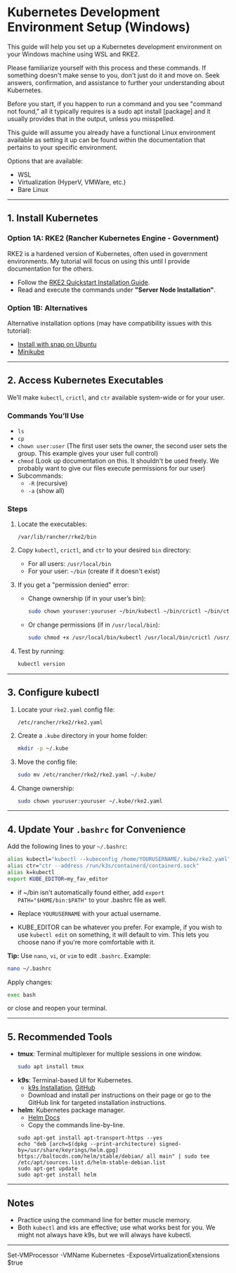 # Kubernetes Development Environment Setup (Windows)

This guide will help you set up a Kubernetes development environment on your Windows machine using WSL and RKE2.

Please familiarize yourself with this process and these commands. If something doesn't make sense to you, don't just do it and move on. Seek answers, confirmation, and assistance to further your understanding about Kubernetes.

Before you start, if you happen to run a command and you see "command not found," all it typically requires is a sudo apt install [package] and it usually provides that  in the output, unless you misspelled.

This guide will assume you already have a functional Linux environment available as setting it up can be found within the documentation that pertains to your specific environment.

Options that are available: 
- WSL
- Virtualization (HyperV, VMWare, etc.)
- Bare Linux

---

## 1. Install Kubernetes

### Option 1A: RKE2 (Rancher Kubernetes Engine - Government)

RKE2 is a hardened version of Kubernetes, often used in government environments. My tutorial will focus on using this until I provide documentation for the others.

- Follow the [RKE2 Quickstart Installation Guide](https://docs.rke2.io/install/quickstart).
- Read and execute the commands under **"Server Node Installation"**.

### Option 1B: Alternatives 

Alternative installation options (may have compatibility issues with this tutorial):
- [Install with snap on Ubuntu](https://ubuntu.com/kubernetes/install)
- [Minikube](https://minikube.sigs.k8s.io/docs/start/?arch=%2Fwindows%2Fx86-64%2Fstable%2F.exe+download)

---

## 2. Access Kubernetes Executables

We’ll make `kubectl`, `crictl`, and `ctr` available system-wide or for your user.

### Commands You’ll Use

- `ls`
- `cp`
- `chown user:user` (The first user sets the owner, the second user sets the group. This example gives your user full control)
- `chmod` (Look up documentation on this. It shouldn't be used freely. We probably want to give our files execute permissions for our user)
- Subcommands:
    - `-R` (recursive)
    - `-a` (show all)

### Steps

1. Locate the executables:
    ```
    /var/lib/rancher/rke2/bin
    ```
2. Copy `kubectl`, `crictl`, and `ctr` to your desired `bin` directory:
    - For all users: `/usr/local/bin`
    - For your user: `~/bin` (create if it doesn't exist)

3. If you get a "permission denied" error:
    - Change ownership (if in your user’s bin):
      ```sh
      sudo chown youruser:youruser ~/bin/kubectl ~/bin/crictl ~/bin/ctr
      ```
    - Or change permissions (if in `/usr/local/bin`):
      ```sh
      sudo chmod +x /usr/local/bin/kubectl /usr/local/bin/crictl /usr/local/bin/ctr
      ```

4. Test by running:
    ```sh
    kubectl version
    ```

---

## 3. Configure kubectl

1. Locate your `rke2.yaml` config file:
    ```
    /etc/rancher/rke2/rke2.yaml
    ```
2. Create a `.kube` directory in your home folder:
    ```sh
    mkdir -p ~/.kube
    ```
3. Move the config file:
    ```sh
    sudo mv /etc/rancher/rke2/rke2.yaml ~/.kube/
    ```
4. Change ownership:
    ```sh
    sudo chown youruser:youruser ~/.kube/rke2.yaml
    ```

---

## 4. Update Your `.bashrc` for Convenience

Add the following lines to your `~/.bashrc`:

```sh
alias kubectl="kubectl --kubeconfig /home/YOURUSERNAME/.kube/rke2.yaml"
alias ctr="ctr --address /run/k3s/containerd/containerd.sock"
alias k=kubectl
export KUBE_EDITOR=my_fav_editor
```
- if ~/bin isn't automatically found either, add `export PATH="$HOME/bin:$PATH"` to your .bashrc file as well.

- Replace `YOURUSERNAME` with your actual username.
- KUBE_EDITOR can be whatever you prefer. For example, if you wish to use `kubectl edit` on something, it will default to vim. This lets you choose nano if you're more comfortable with it.

**Tip:** Use `nano`, `vi`, or `vim` to edit `.bashrc`. Example:
```sh
nano ~/.bashrc
```

Apply changes:
```sh
exec bash
```
or close and reopen your terminal.

---

## 5. Recommended Tools

- **tmux**: Terminal multiplexer for multiple sessions in one window.
    ```sh
    sudo apt install tmux
    ```
- **k9s**: Terminal-based UI for Kubernetes.
    - [k9s Installation](https://k9scli.io/topics/install/), [GitHub](https://github.com/derailed/k9s)
    - Download and install per instructions on their page or go to the GitHub link for targeted installation instructions.
- **helm**: Kubernetes package manager.
    -  [Helm Docs](https://helm.sh/)
    - Copy the commands line-by-line.
    ```curl https://baltocdn.com/helm/signing.asc | gpg --dearmor | sudo tee /usr/share/keyrings/helm.gpg > /dev/null
    sudo apt-get install apt-transport-https --yes
    echo "deb [arch=$(dpkg --print-architecture) signed-by=/usr/share/keyrings/helm.gpg] https://baltocdn.com/helm/stable/debian/ all main" | sudo tee /etc/apt/sources.list.d/helm-stable-debian.list
    sudo apt-get update
    sudo apt-get install helm 
    ```
---

## Notes

- Practice using the command line for better muscle memory.
- Both `kubectl` and `k9s` are effective; use what works best for you. We might not always have k9s, but we will always have kubectl.

---



Set-VMProcessor -VMName Kubernetes -ExposeVirtualizationExtensions $true
